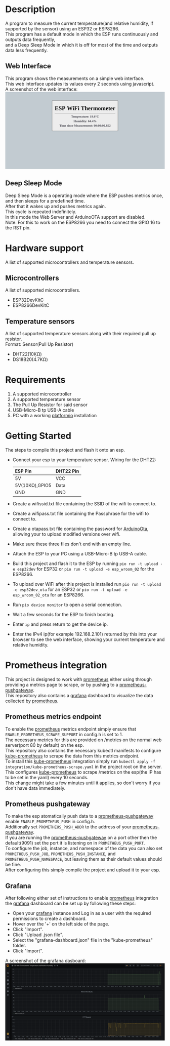 # Description
A program to measure the current temperature(and relative humidity, if supported by the sensor) using an ESP32 or ESP8266.  
This program has a default mode in which the ESP runs continuously and outputs data frequently,  
and a Deep Sleep Mode in which it is off for most of the time and outputs data less frequently.

## Web Interface  
This program shows the measurements on a simple web interface.  
This web interface updates its values every 2 seconds using javascript.  
A screenshot of the web interface:  
![web interface](https://raw.githubusercontent.com/ToMe25/ESP-WiFi-Thermometer/master/images/web_interface.png)

## Deep Sleep Mode
Deep Sleep Mode is a operating mode where the ESP pushes metrics once, and then sleeps for a predefined time.  
After that it wakes up and pushes metrics again.  
This cycle is repeated indefinitely.  
In this mode the Web Server and ArduinoOTA support are disabled.  
Note: For this to work on the ESP8266 you need to connect the GPIO 16 to the RST pin.

# Hardware support
A list of supported microcontrollers and temperature sensors.

## Microcontrollers
A list of supported microcontrollers.
 * ESP32DevKitC
 * ESP8266DevKitC

## Temperature sensors
A list of supported temperature sensors along with their required pull up resistor.  
Format: Sensor(Pull Up Resistor)
 * DHT22(10ḲΩ)
 * DS18B20(4.7KΩ)

# Requirements
 1. A supported microcontroller
 2. A supported temperature sensor
 3. The Pull Up Resistor for said sensor
 4. USB-Micro-B tp USB-A cable
 5. PC with a working [platformio](https://platformio.org/) installation

# Getting Started
The steps to compile this project and flash it onto an esp.  

 * Connect your esp to your temperature sensor. Wiring for the DHT22:

    |ESP Pin       |DHT22 Pin|
    |--------------|---------|
    |5V            |VCC      |
    |5V(10KΩ),GPIO5|Data     |
    |GND           |GND      |

 * Create a wifissid.txt file containing the SSID of the wifi to connect to.
 * Create a wifipass.txt file containing the Passphrase for the wifi to connect to.
 * Create a otapass.txt file containing the password for [ArduinoOta](https://www.arduino.cc/reference/en/libraries/arduinoota/), allowing your to upload modified versions over wifi.
 * Make sure these three files don't end with an empty line.
 * Attach the ESP to your PC using a USB-Micro-B tp USB-A cable.
 * Build this project and flash it to the ESP by running `pio run -t upload -e esp32dev` for ESP32 or `pio run -t upload -e esp_wroom_02` for the ESP8266.
 * To upload over WiFi after this project is installed run `pio run -t upload -e esp32dev_ota` for an ESP32 or `pio run -t upload -e esp_wroom_02_ota` for an ESP8266.
 * Run `pio device monitor` to open a serial connection.
 * Wait a few seconds for the ESP to finish booting.
 * Enter `ip` and press return to get the device ip.
 * Enter the IPv4 ip(for example 192.168.2.101) returned by this into your browser to see the web interface, showing your current temperature and relative humidity.

# Prometheus integration
This project is designed to work with [prometheus](https://prometheus.io/) either using through providing a metrics page to scrape, or by pushing to a [prometheus-pushgateway](https://github.com/prometheus/pushgateway).  
This repository also contains a [grafana](https://grafana.com/) dashboard to visualize the data collected by [prometheus](https://prometheus.io/).

## Prometheus metrics endpoint
To enable the [prometheus](https://prometheus.io/) metrics endpoint simply ensure that `ENABLE_PROMETHEUS_SCRAPE_SUPPORT` in config.h is set to 1.   
The necessary metrics for this are provided on /metrics on the normal web server(port 80 by default) on the esp.  
This repository also contains the necessary kubectl manifests to configure [kube-prometheus](https://github.com/prometheus-operator/kube-prometheus) to scrape the data from this metrics endpoint.  
To install this [kube-prometheus](https://github.com/prometheus-operator/kube-prometheus) integration simply run `kubectl apply -f integration/kube-prometheus-scrape.yaml` in the project root on the server.  
This configures [kube-prometheus](https://github.com/prometheus-operator/kube-prometheus) to scrape /metrics on the esp(the IP has to be set in the yaml) every 10 seconds.  
This change might take a few minutes until it applies, so don't worry if you don't have data immediately.

## Prometheus pushgateway
To make the esp atomatically push data to a [prometheus-pushgateway](https://github.com/prometheus/pushgateway) enable `ENABLE_PROMETHEUS_PUSH` in config.h.  
Additionally set `PROMETHEUS_PUSH_ADDR` to the address of your [prometheus-pushgateway](https://github.com/prometheus/pushgateway).  
If you are running the [prometheus-pushgateway](https://github.com/prometheus/pushgateway) on a port other then the default(9091) set the port it is listening on in `PROMETHEUS_PUSH_PORT`.  
To configure the job, instance, and namespace of the data you can also set `PROMETHEUS_PUSH_JOB`, `PROMETHEUS_PUSH_INSTANCE`, and `PROMETHEUS_PUSH_NAMESPACE`, but leaving them as their default values should be fine.  
After configuring this simply compile the project and upload it to your esp.

## Grafana
After following either set of instructions to enable [prometheus](https://prometheus.io/) integration the [grafana](https://grafana.com/) dashboard can be set up by following these steps:
 * Open your [grafana](https://grafana.com/) instance and Log in as a user with the required permissions to create a dashboard.
 * Hover over the '+' on the left side of the page.
 * Click "Import".
 * Click "Upload .json file".
 * Select the "grafana-dashboard.json" file in the "kube-prometheus" folder.
 * Click "Import".

A screenshot of the grafana dasboard:  
![dashboard](https://raw.githubusercontent.com/ToMe25/ESP-WiFi-Thermometer/master/images/grafana_dashboard.png)
